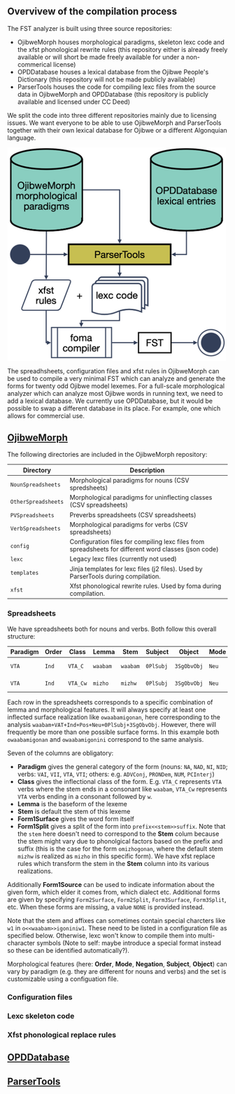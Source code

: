 ## Overvivew of the compilation process

The FST analyzer is built using three source repositories:

* OjibweMorph houses morphological paradigms, skeleton lexc code and the xfst phonological rewrite rules (this repository either is already freely available or will short be made freely available for under a non-commerical license)
* OPDDatabase houses a lexical database from the Ojibwe People's Dictionary (this repository will not be made publicly available)
* ParserTools houses the code for compiling lexc files from the source data in OjibweMorph and OPDDatabase (this repository is publicly available and licensed under CC Deed)

We split the code into three different repositories mainly due to licensing issues. We want everyone to be able to use OjibweMorph and ParserTools together with their own lexical database for Ojibwe or a different Algonquian language.

<img src="img/flow_chart.png" align="center" width="500"/>

The spreadhsheets, configuration files and xfst rules in OjibweMorph can be used to compile a very minimal FST which can analyze and generate the forms for twenty odd Ojibwe model lexemes. For a full-scale morphological analyzer which can analyze most Ojibwe words in running text, we need to add a lexical database. We currently use OPDDatabase, but it would be possible to swap a different database in its place. For example, one which allows for commercial use.     

## [OjibweMorph](https://github.com/ELF-Lab/OjibweMorph/)

The following directories are included in the OjibweMorph repository:

| Directory | Description |
|-----------|-------------|
| `NounSpreadsheets` | Morphological paradigms for nouns (CSV spredsheets) | 
| `OtherSpreadsheets` | Morphological paradigms for uninflecting classes (CSV spreadsheets) |
| `PVSpreadsheets` | Preverbs spreadsheets (CSV spreadsheets) |
| `VerbSpreadsheets` | Morphological paradigms for verbs (CSV spreadsheets)
| `config` | Configuration files for compiling lexc files from spreadsheets for different word classes (json code) |
| `lexc` | Legacy lexc files (currently not used) |   
| `templates` | Jinja templates for lexc files (j2 files). Used by ParserTools during compilation. |
| `xfst` | Xfst phonological rewrite rules. Used by foma during compilation. |

### Spreadsheets

We have spreadsheets both for nouns and verbs. Both follow this overall structure:

| Paradigm | Order | Class | Lemma | Stem | Subject | Object | Mode | Negation | Form1Surface | Form1Split | Form1Source | Form2Surface | Form2Split | Form2Source | 
|----------|-------|-------|-------|------|---------|--------|------|----------|--------------|------------|-------------|--------------|------------|-------------|
| `VTA` | `Ind` | `VTA_C` | `waabam` | `waabam` | `0PlSubj` | `3SgObvObj` | `Neu`  | `Pos` | `owaabamigonan` | `o<<waabam>>igonan` | `NJ-ngs-2023-Aug19` | `owaabamigonini` | `o<<waabam>>igoniniw1` | `JRV-Web-ANISH` |
| `VTA` | `Ind` | `VTA_Cw` | `mizho` | `mizhw` | `0PlSubj` | `3SgObvObj` | `Neu` | `Pos` | `omizhogonan` | `o<<mizho>>igonan` | `NJ-ngs-2023-Aug19` | `NONE` | `NONE` | `NONE` |	

Each row in the spreadsheets corresponds to a specific combination of lemma and morphological features. It will always specify at least one inflected surface realization like `owaabamigonan`, here corresponding to the analysis `waabam+VAT+Ind+Pos+Neu+0PlSubj+3SgObvObj`. However, there will frequently be more than one possible surface forms. In this example both `owaabamigonan` and `owaabamigonini` correspond to the same analysis.

Seven of the columns are obligatory:

* **Paradigm** gives the general category of the form (nouns: `NA`, `NAD`, `NI`, `NID`; verbs: `VAI`, `VII`, `VTA`, `VTI`; others: e.g. `ADVConj`, `PRONDem`, `NUM`, `PCInterj`)
* **Class** gives the inflectional class of the form. E.g. `VTA_C` represents `VTA` verbs where the stem ends in a consonant like `waabam`, `VTA_Cw` represents `VTA` verbs ending in a consonant followed by `w`.
* **Lemma** is the baseform of the lexeme
* **Stem** is default the stem of this lexeme
* **Form1Surface** gives the word form itself
* **Form1Split** gives a split of the form into `prefix<<stem>>suffix`. Note that the `stem` here doesn't need to correspond to the **Stem** colum because the stem might vary due to phonolgical factors based on the prefix and suffix (this is the case for the form `omizhogonan`, where the default stem `mizhw` is realized as `mizho` in this specific form). We have xfst replace rules which transform the stem in the **Stem** column into its various realizations.

Additionally **Form1Source** can be used to indicate information about the given form, which elder it comes from, which dialect etc. Additional forms are given by specifying `Form2Surface`, `Form2Split`, `Form3Surface`, `Form3Split`, etc. When these forms are missing, a value `NONE` is provided instead.

Note that the stem and affixes can sometimes contain special charcters like `w1` in `o<<waabam>>igoniniw1`. These need to be listed in a configuration file as specified below. Otherwise, lexc won't know to compile them into multi-character symbols (Note to self: maybe introduce a special format instead so these can be identified automatically?).

Morphological features (here: **Order**, **Mode**, **Negation**, **Subject**, **Object**) can vary by paradigm (e.g. they are different for nouns and verbs) and the set is customizable using a configuation file.

### Configuration files

### Lexc skeleton code

### Xfst phonological replace rules 

## [OPDDatabase](https://github.com/ELF-Lab/OPDDatabase/)

## [ParserTools](https://github.com/ELF-Lab/ParserTools/)
